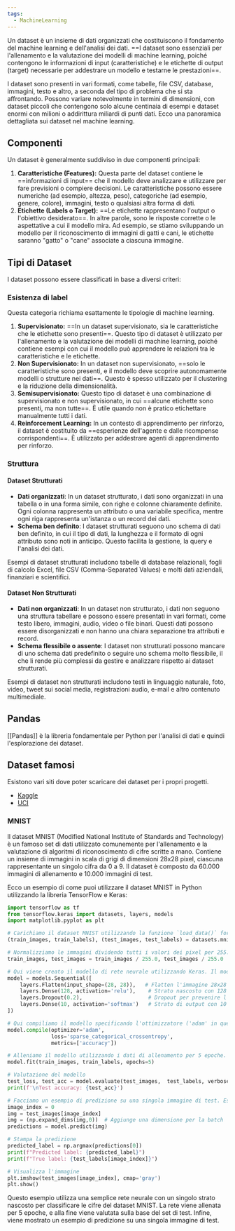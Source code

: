 ```yaml
---
tags:
  - MachineLearning
---
```

Un dataset è un insieme di dati organizzati che costituiscono il fondamento del machine learning e dell'analisi dei dati.
==I dataset sono essenziali per l'allenamento e la valutazione dei modelli di machine learning, poiché contengono le informazioni di input (caratteristiche) e le etichette di output (target) necessarie per addestrare un modello e testarne le prestazioni==.

I dataset sono presenti in vari formati, come tabelle, file CSV, database, immagini, testo e altro, a seconda del tipo di problema che si sta affrontando.
Possono variare notevolmente in termini di dimensioni, con dataset piccoli che contengono solo alcune centinaia di esempi e dataset enormi con milioni o addirittura miliardi di punti dati. Ecco una panoramica dettagliata sui dataset nel machine learning.

## Componenti

Un dataset è generalmente suddiviso in due componenti principali:

1. **Caratteristiche (Features):** Questa parte del dataset contiene le ==informazioni di input== che il modello deve analizzare e utilizzare per fare previsioni o compiere decisioni. Le caratteristiche possono essere numeriche (ad esempio, altezza, peso), categoriche (ad esempio, genere, colore), immagini, testo o qualsiasi altra forma di dati.
2. **Etichette (Labels o Target):** ==Le etichette rappresentano l'output o l'obiettivo desiderato==. In altre parole, sono le risposte corrette o le aspettative a cui il modello mira. Ad esempio, se stiamo sviluppando un modello per il riconoscimento di immagini di gatti e cani, le etichette saranno "gatto" o "cane" associate a ciascuna immagine.

## Tipi di Dataset

I dataset possono essere classificati in base a diversi criteri:

### Esistenza di label
Questa categoria richiama esattamente le tipologie di machine learning.

1. **Supervisionato:** ==In un dataset supervisionato, sia le caratteristiche che le etichette sono presenti==. Questo tipo di dataset è utilizzato per l'allenamento e la valutazione dei modelli di machine learning, poiché contiene esempi con cui il modello può apprendere le relazioni tra le caratteristiche e le etichette.
2. **Non Supervisionato:** In un dataset non supervisionato, ==solo le caratteristiche sono presenti, e il modello deve scoprire autonomamente modelli o strutture nei dati==. Questo è spesso utilizzato per il clustering e la riduzione della dimensionalità.
3. **Semisupervisionato:** Questo tipo di dataset è una combinazione di supervisionato e non supervisionato, in cui ==alcune etichette sono presenti, ma non tutte==. È utile quando non è pratico etichettare manualmente tutti i dati.
4. **Reinforcement Learning:** In un contesto di apprendimento per rinforzo, il dataset è costituito da ==esperienze dell'agente e dalle ricompense corrispondenti==. È utilizzato per addestrare agenti di apprendimento per rinforzo.

### Struttura
#### Dataset Strutturati

   - **Dati organizzati**: In un dataset strutturato, i dati sono organizzati in una tabella o in una forma simile, con righe e colonne chiaramente definite. Ogni colonna rappresenta un attributo o una variabile specifica, mentre ogni riga rappresenta un'istanza o un record dei dati.
   - **Schema ben definito**: I dataset strutturati seguono uno schema di dati ben definito, in cui il tipo di dati, la lunghezza e il formato di ogni attributo sono noti in anticipo. Questo facilita la gestione, la query e l'analisi dei dati.

Esempi di dataset strutturati includono tabelle di database relazionali, fogli di calcolo Excel, file CSV (Comma-Separated Values) e molti dati aziendali, finanziari e scientifici.

#### Dataset Non Strutturati

- **Dati non organizzati**: In un dataset non strutturato, i dati non seguono una struttura tabellare e possono essere presentati in vari formati, come testo libero, immagini, audio, video o file binari. Questi dati possono essere disorganizzati e non hanno una chiara separazione tra attributi e record.
- **Schema flessibile o assente**: I dataset non strutturati possono mancare di uno schema dati predefinito o seguire uno schema molto flessibile, il che li rende più complessi da gestire e analizzare rispetto ai dataset strutturati.

Esempi di dataset non strutturati includono testi in linguaggio naturale, foto, video, tweet sui social media, registrazioni audio, e-mail e altro contenuto multimediale.

## Pandas
[[Pandas]] è la libreria fondamentale per Python per l'analisi di dati e quindi l'esplorazione dei dataset.

## Dataset famosi

Esistono vari siti dove poter scaricare dei dataset per i propri progetti.
* [Kaggle](https://www.kaggle.com/datasets)
* [UCI](https://archive.ics.uci.edu/datasets)

### MNIST

Il dataset MNIST (Modified National Institute of Standards and Technology) è un famoso set di dati utilizzato comunemente per l'allenamento e la valutazione di algoritmi di riconoscimento di cifre scritte a mano. Contiene un insieme di immagini in scala di grigi di dimensioni 28x28 pixel, ciascuna rappresentante un singolo cifra da 0 a 9. Il dataset è composto da 60.000 immagini di allenamento e 10.000 immagini di test.

Ecco un esempio di come puoi utilizzare il dataset MNIST in Python utilizzando la libreria TensorFlow e Keras:

```python
import tensorflow as tf
from tensorflow.keras import datasets, layers, models
import matplotlib.pyplot as plt

# Carichiamo il dataset MNIST utilizzando la funzione `load_data()` fornita da Keras. Questo restituisce due tuple: una per i dati di allenamento e l'altra per i dati di test. Ogni tupla contiene un array di immagini e un array di etichette corrispondenti.
(train_images, train_labels), (test_images, test_labels) = datasets.mnist.load_data()

# Normalizziamo le immagini dividendo tutti i valori dei pixel per 255.0. Questo porta i valori dei pixel nell'intervallo [0, 1], semplificando così l'allenamento della rete.
train_images, test_images = train_images / 255.0, test_images / 255.0

# Qui viene creato il modello di rete neurale utilizzando Keras. Il modello sequenziale è una sequenza lineare di strati. La funzione `Flatten` trasforma l'immagine 28x28 in un vettore di 784 elementi. Successivamente, abbiamo uno strato nascosto con 128 neuroni e attivazione ReLU, seguito da uno strato di dropout per prevenire l'overfitting e infine uno strato di output con 10 neuroni (uno per ogni cifra) e attivazione softmax.
model = models.Sequential([
    layers.Flatten(input_shape=(28, 28)),   # Flatten l'immagine 28x28 in un vettore di 784 elementi
    layers.Dense(128, activation='relu'),    # Strato nascosto con 128 neuroni e attivazione ReLU
    layers.Dropout(0.2),                     # Dropout per prevenire l'overfitting
    layers.Dense(10, activation='softmax')   # Strato di output con 10 neuroni per le 10 cifre e attivazione softmax
])

# Qui compiliamo il modello specificando l'ottimizzatore ('adam' in questo caso), la funzione di perdita (`sparse_categorical_crossentropy` che è adatta per problemi di classificazione con etichette intere) e la metrica da monitorare durante l'allenamento (accuratezza).
model.compile(optimizer='adam',
              loss='sparse_categorical_crossentropy',
              metrics=['accuracy'])

# Alleniamo il modello utilizzando i dati di allenamento per 5 epoche. In ogni epoca, il modello cerca di migliorare la sua capacità di fare predizioni.
model.fit(train_images, train_labels, epochs=5)

# Valutazione del modello
test_loss, test_acc = model.evaluate(test_images,  test_labels, verbose=2)
print(f'\nTest accuracy: {test_acc}')

# Facciamo un esempio di predizione su una singola immagine di test. Espandiamo le dimensioni dell'immagine per adattarle al formato richiesto dalla rete neurale. Stampiamo la predizione e l'etichetta reale, e visualizziamo l'immagine usando Matplotlib.
image_index = 0
img = test_images[image_index]
img = (np.expand_dims(img,0))  # Aggiunge una dimensione per la batch
predictions = model.predict(img)

# Stampa la predizione
predicted_label = np.argmax(predictions[0])
print(f"Predicted label: {predicted_label}")
print(f"True label: {test_labels[image_index]}")

# Visualizza l'immagine
plt.imshow(test_images[image_index], cmap='gray')
plt.show()
```

Questo esempio utilizza una semplice rete neurale con un singolo strato nascosto per classificare le cifre del dataset MNIST. La rete viene allenata per 5 epoche, e alla fine viene valutata sulla base del set di test. Infine, viene mostrato un esempio di predizione su una singola immagine di test.


